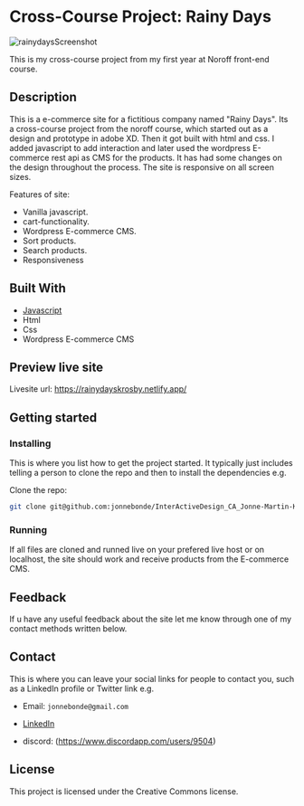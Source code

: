 # Cross-Course Project: Rainy Days

![rainydaysScreenshot](https://user-images.githubusercontent.com/71976475/203555391-02725d0a-c69f-4425-ace8-d7e06d5acec9.png)


This is my cross-course project from my first year at Noroff front-end course.

## Description
This is a e-commerce site for a fictitious company named "Rainy Days".
Its a cross-course project from the noroff course, which started out as a design and prototype in adobe XD.
Then it got built with html and css. 
I added javascript to add interaction and later used the wordpress E-commerce rest api as CMS for the products.
It has had some changes on the design throughout the process.
The site is responsive on all screen sizes.

Features of site:

- Vanilla javascript.
- cart-functionality.
- Wordpress E-commerce CMS.
- Sort products.
- Search products.
- Responsiveness

## Built With

- [Javascript](https://www.javascript.com/)
- Html
- Css
- Wordpress E-commerce CMS

## Preview live site

Livesite url: https://rainydayskrosby.netlify.app/

## Getting started

### Installing

This is where you list how to get the project started. It typically just includes telling a person to clone the repo and then to install the dependencies e.g.

Clone the repo:

```bash
git clone git@github.com:jonnebonde/InterActiveDesign_CA_Jonne-Martin-Krosby.git

```
### Running

If all files are cloned and runned live on your prefered live host or on localhost, the site should work and receive products from the E-commerce CMS.

## Feedback
If u have any useful feedback about the site let me know through one of my contact methods written below.

## Contact

This is where you can leave your social links for people to contact you, such as a LinkedIn profile or Twitter link e.g.

- Email: ```jonnebonde@gmail.com```

- [LinkedIn](https://www.linkedin.com/in/jonne-martin-krosby-a689ba1b1/)
- discord: (https://www.discordapp.com/users/9504)

## License

This project is licensed under the Creative Commons license.
